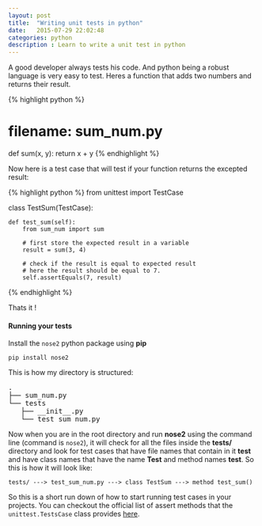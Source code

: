 ```yaml
---
layout: post
title:  "Writing unit tests in python"
date:   2015-07-29 22:02:48
categories: python
description : Learn to write a unit test in python
---
```

A good developer always tests his code. And python being a robust language is very easy to test. Heres a function that adds two numbers and returns their result.


{% highlight python %}
# filename: sum_num.py
def sum(x, y):
    return x + y
{% endhighlight %}

Now here is a test case that will test if your function returns the excepted result:

{% highlight python %}
from unittest import TestCase

class TestSum(TestCase):
    
    def test_sum(self):
        from sum_num import sum

        # first store the expected result in a variable
        result = sum(3, 4)

        # check if the result is equal to expected result
        # here the result should be equal to 7.
        self.assertEquals(7, result)
{% endhighlight %}

Thats it ! 

#### Running your tests
Install the `nose2` python package using __pip__ 

```
pip install nose2
```

This is how my directory is structured:

<pre>
.
├── sum_num.py
└── tests
   ├── __init__.py
   └── test_sum_num.py
</pre>

Now when you are in the root directory and run __nose2__ using the command line (command is `nose2`), it will check for all the files inside the __tests/__ directory and look for test cases that have file names that contain in it __test__ and have class names that have the name __Test__ and method names __test__. So this is how it will look like:

```
tests/ ---> test_sum_num.py ---> class TestSum ---> method test_sum()
```

So this is a short run down of how to start running test cases in your projects. You can checkout the official list of assert methods that the `unittest.TestsCase` class provides [here](https://docs.python.org/2/library/unittest.html#assert-methods).
